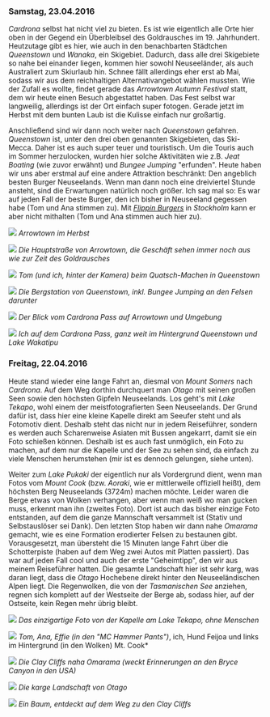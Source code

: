 ### Samstag, 23.04.2016

*Cardrona* selbst hat nicht viel zu bieten. Es ist wie eigentlich alle Orte hier oben in der Gegend ein Überbleibsel des Goldrausches im 19. Jahrhundert. Heutzutage gibt es hier, wie auch in den benachbarten Städtchen *Queenstown* und *Wanaka*, ein Skigebiet. Dadurch, dass alle drei Skigebiete so nahe bei einander liegen, kommen hier sowohl Neuseeländer, als auch Australiert zum Skiurlaub hin. Schnee fällt allerdings eher erst ab Mai, sodass wir aus dem reichhaltigen Alternativangebot wählen mussten. Wie der Zufall es wollte, findet gerade das *Arrowtown Autumn Festival* statt, dem wir heute einen Besuch abgestattet haben. Das Fest selbst war langweilig, allerdings ist der Ort einfach super fotogen. Gerade jetzt im Herbst mit dem bunten Laub ist die Kulisse einfach nur großartig.

Anschließend sind wir dann noch weiter nach *Queenstown* gefahren. *Queenstown* ist, unter den drei oben genannten Skigebieten, das Ski-Mecca. Daher ist es auch super teuer und touristisch. Um die Touris auch im Sommer herzulocken, wurden hier solche Aktivitäten wie z.B. *Jeat Boating* (wie zuvor erwähnt) und *Bungee Jumping* "erfunden". Heute haben wir uns aber erstmal auf eine andere Attraktion beschränkt: Den angeblich besten Burger Neuseelands. Wenn man dann noch eine dreiviertel Stunde ansteht, sind die Erwartungen natürlich noch größer. Ich sag mal so: Es war auf jeden Fall der beste Burger, den ich bisher in Neuseeland gegessen habe (Tom und Ana stimmen zu). Mit [*Flippin Burgers*](http://flippinburgers.se/) in *Stockholm* kann er aber nicht mithalten (Tom und Ana stimmen auch hier zu).

![](https://www.dropbox.com/s/v6tllzz6b4bpyh1/DSC_2138.JPG?dl=1)
*Arrowtown im Herbst*

![](https://www.dropbox.com/s/8r4x484psq7ubud/DSC_2155.JPG?dl=1)
*Die Hauptstraße von Arrowtown, die Geschäft sehen immer noch aus wie zur Zeit des Goldrausches*

![](https://www.dropbox.com/s/2uvkkvguxwalfm3/DSC_2179.JPG?dl=1)
*Tom (und ich, hinter der Kamera) beim Quatsch-Machen in Queenstown*

![](https://www.dropbox.com/s/xiwxgu7griavi3x/DSC_2183.jpg?dl=1)
*Die Bergstation von Queenstown, inkl. Bungee Jumping an den Felsen darunter*

![](https://www.dropbox.com/s/i7ruebzohuzf9no/DSC_2186.JPG?dl=1)
*Der Blick vom Cardrona Pass auf Arrowtown und Umgebung*

![](https://www.dropbox.com/s/f37d72igfm41241/DSC_2200_1.jpg?dl=1)
*Ich auf dem Cardrona Pass, ganz weit im Hintergrund Queenstown und Lake Wakatipu*


### Freitag, 22.04.2016

Heute stand wieder eine lange Fahrt an, diesmal von *Mount Somers* nach *Cardrona*. Auf dem Weg dorthin durchquert man *Otago* mit seinen großen Seen sowie den höchsten Gipfeln Neuseelands. Los geht's mit *Lake Tekapo*, wohl einem der meistfotografierten Seen Neuseelands. Der Grund dafür ist, dass hier eine kleine Kapelle direkt am Seeufer steht und als Fotomotiv dient. Deshalb steht das nicht nur in jedem Reiseführer, sondern es werden auch Scharenweise Asiaten mit Bussen angekarrt, damit sie ein Foto schießen können. Deshalb ist es auch fast unmöglich, ein Foto zu machen, auf dem nur die Kapelle und der See zu sehen sind, da einfach zu viele Menschen herumstehen (mir ist es dennoch gelungen, siehe unten).

Weiter zum *Lake Pukaki* der eigentlich nur als Vordergrund dient, wenn man Fotos vom *Mount Cook* (bzw. *Aoraki*, wie er mittlerweile offiziell heißt), dem höchsten Berg Neuseelands (3724m) machen möchte. Leider waren die Berge etwas von Wolken verhangen, aber wenn man weiß wo man gucken muss, erkennt man ihn (zweites Foto). Dort ist auch das bisher einzige Foto entstanden, auf dem die ganze Mannschaft versammelt ist (Stativ und Selbstauslöser sei Dank). Den letzten Stop haben wir dann nahe *Omarama* gemacht, wie es eine Formation erodierter Felsen zu bestaunen gibt. Vorausgesetzt, man übersteht die 15 Minuten lange Fahrt über die Schotterpiste (haben auf dem Weg zwei Autos mit Platten passiert). Das war auf jeden Fall cool und auch der erste "Geheimtipp", den wir aus meinem Reiseführer hatten. Die gesamte Landschaft hier ist sehr karg, was daran liegt, dass die *Otago* Hochebene direkt hinter den Neuseeländischen Alpen liegt. Die Regenwolken, die von der *Tasmanischen See* anziehen, regnen sich komplett auf der Westseite der Berge ab, sodass hier, auf der Ostseite, kein Regen mehr übrig bleibt.

![](https://www.dropbox.com/s/7uatn6mw31zm1a3/DSC_2014.JPG?dl=1)
*Das einzigartige Foto von der Kapelle am Lake Tekapo, ohne Menschen*

![](https://www.dropbox.com/s/nj51azgeiwbsk1a/DSC_2034_1.jpg?dl=1)
*Tom, Ana, Effie (in den "MC Hammer Pants")*, ich, Hund Feijoa und links im Hintergrund (in den Wolken) Mt. Cook*

![](https://www.dropbox.com/s/ph0zw8pitw9kqqc/DSC_2059.JPG?dl=1)
*Die Clay Cliffs naha Omarama (weckt Erinnerungen an den Bryce Canyon in den USA)*

![](https://www.dropbox.com/s/c37yjq5wp3qq912/DSC_2098.JPG?dl=1)
*Die karge Landschaft von Otago*

![](https://www.dropbox.com/s/84lwx8upp4g8y9l/DSC_2114.JPG?dl=1)
*Ein Baum, entdeckt auf dem Weg zu den Clay Cliffs*
